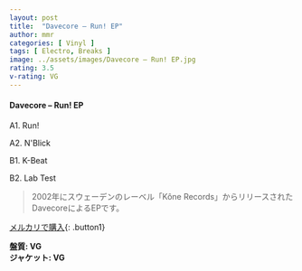```yaml
---
layout: post
title:  "Davecore – Run! EP"
author: mmr
categories: [ Vinyl ]
tags: [ Electro, Breaks ]
image: ../assets/images/Davecore – Run! EP.jpg
rating: 3.5
v-rating: VG
---
```


#### Davecore – Run! EP

A1. Run!

A2. N'Blick

B1. K-Beat

B2. Lab Test

> 2002年にスウェーデンのレーベル「Kône Records」からリリースされたDavecoreによるEPです。


[メルカリで購入](https://jp.mercari.com/item/m24628076259){: .button1}

<div class="mt-4 mb-4 d-flex align-items-center">
<strong class="mr-1">盤質: VG</strong>
</div>
<div class="mt-4 mb-4 d-flex align-items-center">
<strong class="mr-1">ジャケット: VG</strong>
</div>
